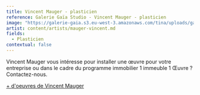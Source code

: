 ```yaml
---
title: Vincent Mauger - plasticien
reference: Galerie Gaïa Studio - Vincent Mauger - plasticien
image: "https://galerie-gaia.s3.eu-west-3.amazonaws.com/tina/uploads/galerie gaïa studio/GAIÌ\x88A STUDIO MAUGER_page-0001.jpg"
artist: content/artists/mauger-vincent.md
fields:
  - Plasticien
contextual: false
---
```


Vincent Mauger vous intéresse pour installer une œuvre pour votre entreprise ou dans le cadre du  programme immobilier 1 immeuble 1 Œuvre ? Contactez-nous.

[+ d'oeuvres de Vincent Mauger](https://www.galeriegaia.fr/artists/mauger-vincent "Vincent Mauger")
